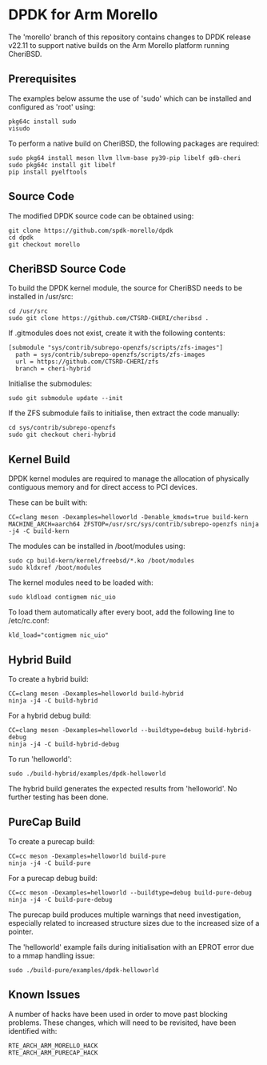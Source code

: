 # DPDK for Arm Morello

The 'morello' branch of this repository contains changes to DPDK release v22.11 to support native builds on the Arm Morello platform running CheriBSD.

## Prerequisites

The examples below assume the use of 'sudo' which can be installed and configured as 'root' using:

~~~{.sh}
pkg64c install sudo
visudo
~~~

To perform a native build on CheriBSD, the following packages are required:

~~~{.sh}
sudo pkg64 install meson llvm llvm-base py39-pip libelf gdb-cheri
sudo pkg64c install git libelf
pip install pyelftools
~~~

## Source Code

The modified DPDK source code can be obtained using:
~~~{.sh}
git clone https://github.com/spdk-morello/dpdk
cd dpdk
git checkout morello
~~~

## CheriBSD Source Code

To build the DPDK kernel module, the source for CheriBSD needs to be installed in /usr/src:

~~~{.sh}
cd /usr/src
sudo git clone https://github.com/CTSRD-CHERI/cheribsd .
~~~

If .gitmodules does not exist, create it with the following contents:

~~~{.sh}
[submodule "sys/contrib/subrepo-openzfs/scripts/zfs-images"]
  path = sys/contrib/subrepo-openzfs/scripts/zfs-images
  url = https://github.com/CTSRD-CHERI/zfs
  branch = cheri-hybrid
~~~

Initialise the submodules:

~~~{.sh}
sudo git submodule update --init
~~~

If the ZFS submodule fails to initialise, then extract the code manually:

~~~{.sh}
cd sys/contrib/subrepo-openzfs
sudo git checkout cheri-hybrid
~~~

## Kernel Build

DPDK kernel modules are required to manage the allocation of physically contiguous memory and for direct access to PCI devices.

These can be built with:

~~~{.sh}
CC=clang meson -Dexamples=helloworld -Denable_kmods=true build-kern
MACHINE_ARCH=aarch64 ZFSTOP=/usr/src/sys/contrib/subrepo-openzfs ninja -j4 -C build-kern
~~~

The modules can be installed in /boot/modules using:

~~~{.sh}
sudo cp build-kern/kernel/freebsd/*.ko /boot/modules
sudo kldxref /boot/modules
~~~

The kernel modules need to be loaded with:

~~~{.sh}
sudo kldload contigmem nic_uio
~~~

To load them automatically after every boot, add the following line to /etc/rc.conf:

~~~{.sh}
kld_load="contigmem nic_uio"
~~~

## Hybrid Build

To create a hybrid build:

~~~{.sh}
CC=clang meson -Dexamples=helloworld build-hybrid
ninja -j4 -C build-hybrid
~~~

For a hybrid debug build:

~~~{.sh}
CC=clang meson -Dexamples=helloworld --buildtype=debug build-hybrid-debug
ninja -j4 -C build-hybrid-debug
~~~

To run 'helloworld':

~~~{.sh}
sudo ./build-hybrid/examples/dpdk-helloworld
~~~

The hybrid build generates the expected results from 'helloworld'. No further testing has been done.

## PureCap Build

To create a purecap build:

~~~{.sh}
CC=cc meson -Dexamples=helloworld build-pure
ninja -j4 -C build-pure
~~~

For a purecap debug build:

~~~{.sh}
CC=cc meson -Dexamples=helloworld --buildtype=debug build-pure-debug
ninja -j4 -C build-pure-debug
~~~

The purecap build produces multiple warnings that need investigation, especially related to increased structure sizes due to the increased size of a pointer.

The 'helloworld' example fails during initialisation with an EPROT error due to a mmap handling issue:

~~~{.sh}
sudo ./build-pure/examples/dpdk-helloworld
~~~

## Known Issues

A number of hacks have been used in order to move past blocking problems. These changes, which will need to be revisited, have been identified with:

~~~{.sh}
RTE_ARCH_ARM_MORELLO_HACK
RTE_ARCH_ARM_PURECAP_HACK
~~~
